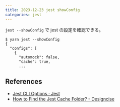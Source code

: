 ```yaml
---
title: 2023-12-23 jest showConfig
categories: jest
---
```


`jest --showConfig` で jest の設定を確認できる。

```console
$ yarn jest --showConfig
{
  "configs": [
    {
      "automock": false,
      "cache": true,
      ...
```

## References

- [Jest CLI Options · Jest](https://jestjs.io/docs/cli#--showconfig)
- [How to Find the Jest Cache Folder? - Designcise](https://www.designcise.com/web/tutorial/how-to-find-the-jest-cache-folder)
